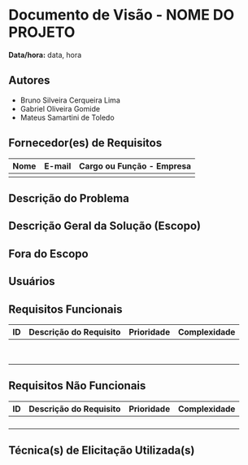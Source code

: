 # Documento de Visão - NOME DO PROJETO

**Data/hora:** data, hora  

## Autores
- Bruno Silveira Cerqueira Lima
- Gabriel Oliveira Gomide
- Mateus Samartini de Toledo

## Fornecedor(es) de Requisitos

| Nome | E-mail | Cargo ou Função - Empresa |
| --- | --- | --- |
|     |     |     |

## Descrição do Problema

## Descrição Geral da Solução (Escopo)

## Fora do Escopo


## Usuários

## Requisitos Funcionais

| ID | Descrição do Requisito | Prioridade | Complexidade |
| --- | --- | --- | --- |
| | | | |
| | | | |
| | | | |
| | | | |
| | | | |
| | | | |
| | | | |
| | | | |

## Requisitos Não Funcionais

| ID | Descrição do Requisito | Prioridade | Complexidade |
| --- | --- | --- | --- |
| | | | |
| | | | |
| | | | |
| | | | |

## Técnica(s) de Elicitação Utilizada(s)

